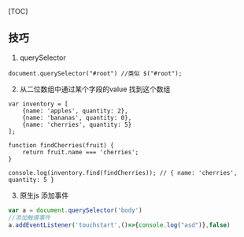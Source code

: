 [TOC]

## 技巧

1. querySelector
```
document.querySelector("#root") //类似 $("#root");
```

2.  从二位数组中通过某个字段的value 找到这个数组
```
var inventory = [
    {name: 'apples', quantity: 2},
    {name: 'bananas', quantity: 0},
    {name: 'cherries', quantity: 5}
];

function findCherries(fruit) { 
    return fruit.name === 'cherries';
}

console.log(inventory.find(findCherries)); // { name: 'cherries', quantity: 5 }
```

3. 原生js 添加事件
```js
var a = document.querySelector('body')
//添加触摸事件
a.addEventListener('touchstart',()=>{console.log("asd")},false)
```